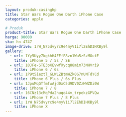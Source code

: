 ```yaml
---
layout: produk-casinghp
title: Star Wars Rogue One Darth iPhone Case
categories: apple

# Produk
product-title: Star Wars Rogue One Darth iPhone Case
harga: 90000
sku: hn-4747
image-drive: 1rW_N75dvyrc9e4myV1i7l2EhDIHXBy9l
gallery:
  - url: 1Yy5Uyy7kgkhH4FEfF8zn1Wa5zSzMOutE
    title: iPhone 5 / 5s / SE
  - url: 10JFe-STE3pXEvwfXycq88mim73NHVri9
    title: iPhone 6 / 6s
  - url: 1P9t5ieztl_GLWLZBtmWZk0G7nUNTdYCd
    title: iPhone 6 Plus / 6s Plus
  - url: 1JpuMqGTfmfwAjd0xC5d9DV0ZzHWZDi0W
    title: iPhone 7 / 8
  - url: 16CNz13cMqPda2huqo44v_trpekzGPVQw
    title: iPhone 7 Plus / 8 Plus
  - url: 1rW_N75dvyrc9e4myV1i7l2EhDIHXBy9l
    title: iPhone X
---
```


